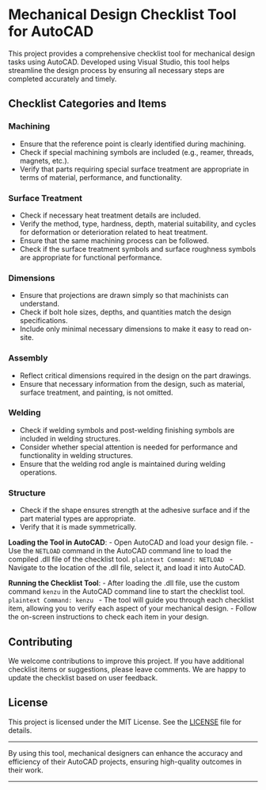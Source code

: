 # Mechanical Design Checklist Tool for AutoCAD

This project provides a comprehensive checklist tool for mechanical design tasks using AutoCAD. Developed using Visual Studio, this tool helps streamline the design process by ensuring all necessary steps are completed accurately and timely.

## Checklist Categories and Items

### Machining
- Ensure that the reference point is clearly identified during machining.
- Check if special machining symbols are included (e.g., reamer, threads, magnets, etc.).
- Verify that parts requiring special surface treatment are appropriate in terms of material, performance, and functionality.

### Surface Treatment
- Check if necessary heat treatment details are included.
- Verify the method, type, hardness, depth, material suitability, and cycles for deformation or deterioration related to heat treatment.
- Ensure that the same machining process can be followed.
- Check if the surface treatment symbols and surface roughness symbols are appropriate for functional performance.

### Dimensions
- Ensure that projections are drawn simply so that machinists can understand.
- Check if bolt hole sizes, depths, and quantities match the design specifications.
- Include only minimal necessary dimensions to make it easy to read on-site.

### Assembly
- Reflect critical dimensions required in the design on the part drawings.
- Ensure that necessary information from the design, such as material, surface treatment, and painting, is not omitted.

### Welding
- Check if welding symbols and post-welding finishing symbols are included in welding structures.
- Consider whether special attention is needed for performance and functionality in welding structures.
- Ensure that the welding rod angle is maintained during welding operations.

### Structure
- Check if the shape ensures strength at the adhesive surface and if the part material types are appropriate.
- Verify that it is made symmetrically.

**Loading the Tool in AutoCAD**:
    - Open AutoCAD and load your design file.
    - Use the `NETLOAD` command in the AutoCAD command line to load the compiled .dll file of the checklist tool.
      ```plaintext
      Command: NETLOAD
      ```
    - Navigate to the location of the .dll file, select it, and load it into AutoCAD.

**Running the Checklist Tool**:
    - After loading the .dll file, use the custom command `kenzu` in the AutoCAD command line to start the checklist tool.
      ```plaintext
      Command: kenzu
      ```
    - The tool will guide you through each checklist item, allowing you to verify each aspect of your mechanical design.
    - Follow the on-screen instructions to check each item in your design.

## Contributing

We welcome contributions to improve this project. If you have additional checklist items or suggestions, please leave comments. We are happy to update the checklist based on user feedback.

## License

This project is licensed under the MIT License. See the [LICENSE](LICENSE) file for details.

---

By using this tool, mechanical designers can enhance the accuracy and efficiency of their AutoCAD projects, ensuring high-quality outcomes in their work.

---
